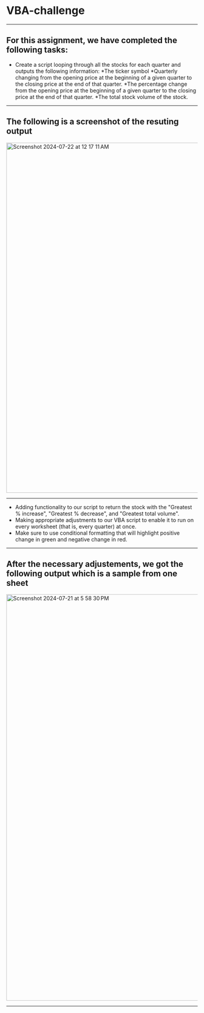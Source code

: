 # VBA-challenge
---
**For this assignment, we have completed the following tasks:**
---
- Create a script looping through all the stocks for each quarter and outputs the following information:
*The ticker symbol
*Quarterly changing from the opening price at the beginning of a given quarter to the closing price at the end of that quarter.
*The percentage change from the opening price at the beginning of a given quarter to the closing price at the end of that quarter.
*The total stock volume of the stock.
---
**The following is a screenshot of the resuting output**
---
<img width="922" alt="Screenshot 2024-07-22 at 12 17 11 AM" src="https://github.com/user-attachments/assets/2262869c-5388-4fbf-b2aa-e1b028db96bd">

---
- Adding functionality to our script to return the stock with the "Greatest % increase", "Greatest % decrease", and "Greatest total volume". 
- Making appropriate adjustments to our VBA script to enable it to run on every worksheet (that is, every quarter) at once.
- Make sure to use conditional formatting that will highlight positive change in green and negative change in red.
---
**After the necessary adjustements, we got the following output which is a sample from one sheet**
---
<img width="1070" alt="Screenshot 2024-07-21 at 5 58 30 PM" src="https://github.com/user-attachments/assets/2b727de3-1a42-44f1-a343-ab78568c5f43">

---
